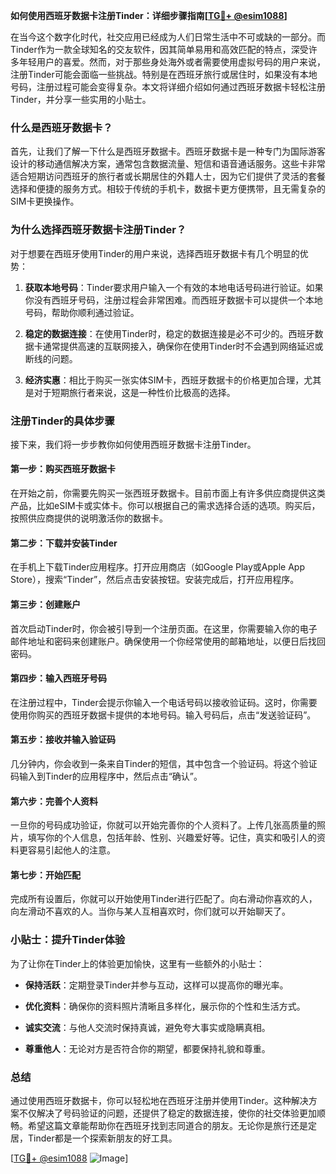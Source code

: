 **如何使用西班牙数据卡注册Tinder：详细步骤指南[[TG💪+ @esim1088](https://t.me/s/esim1088)]**

在当今这个数字化时代，社交应用已经成为人们日常生活中不可或缺的一部分。而Tinder作为一款全球知名的交友软件，因其简单易用和高效匹配的特点，深受许多年轻用户的喜爱。然而，对于那些身处海外或者需要使用虚拟号码的用户来说，注册Tinder可能会面临一些挑战。特别是在西班牙旅行或居住时，如果没有本地号码，注册过程可能会变得复杂。本文将详细介绍如何通过西班牙数据卡轻松注册Tinder，并分享一些实用的小贴士。

### **什么是西班牙数据卡？**

首先，让我们了解一下什么是西班牙数据卡。西班牙数据卡是一种专门为国际游客设计的移动通信解决方案，通常包含数据流量、短信和语音通话服务。这些卡非常适合短期访问西班牙的旅行者或长期居住的外籍人士，因为它们提供了灵活的套餐选择和便捷的服务方式。相较于传统的手机卡，数据卡更方便携带，且无需复杂的SIM卡更换操作。

### **为什么选择西班牙数据卡注册Tinder？**

对于想要在西班牙使用Tinder的用户来说，选择西班牙数据卡有几个明显的优势：

1. **获取本地号码**：Tinder要求用户输入一个有效的本地电话号码进行验证。如果你没有西班牙号码，注册过程会非常困难。而西班牙数据卡可以提供一个本地号码，帮助你顺利通过验证。
   
2. **稳定的数据连接**：在使用Tinder时，稳定的数据连接是必不可少的。西班牙数据卡通常提供高速的互联网接入，确保你在使用Tinder时不会遇到网络延迟或断线的问题。

3. **经济实惠**：相比于购买一张实体SIM卡，西班牙数据卡的价格更加合理，尤其是对于短期旅行者来说，这是一种性价比极高的选择。

### **注册Tinder的具体步骤**

接下来，我们将一步步教你如何使用西班牙数据卡注册Tinder。

#### **第一步：购买西班牙数据卡**

在开始之前，你需要先购买一张西班牙数据卡。目前市面上有许多供应商提供这类产品，比如eSIM卡或实体卡。你可以根据自己的需求选择合适的选项。购买后，按照供应商提供的说明激活你的数据卡。

#### **第二步：下载并安装Tinder**

在手机上下载Tinder应用程序。打开应用商店（如Google Play或Apple App Store），搜索“Tinder”，然后点击安装按钮。安装完成后，打开应用程序。

#### **第三步：创建账户**

首次启动Tinder时，你会被引导到一个注册页面。在这里，你需要输入你的电子邮件地址和密码来创建账户。确保使用一个你经常使用的邮箱地址，以便日后找回密码。

#### **第四步：输入西班牙号码**

在注册过程中，Tinder会提示你输入一个电话号码以接收验证码。这时，你需要使用你购买的西班牙数据卡提供的本地号码。输入号码后，点击“发送验证码”。

#### **第五步：接收并输入验证码**

几分钟内，你会收到一条来自Tinder的短信，其中包含一个验证码。将这个验证码输入到Tinder的应用程序中，然后点击“确认”。

#### **第六步：完善个人资料**

一旦你的号码成功验证，你就可以开始完善你的个人资料了。上传几张高质量的照片，填写你的个人信息，包括年龄、性别、兴趣爱好等。记住，真实和吸引人的资料更容易引起他人的注意。

#### **第七步：开始匹配**

完成所有设置后，你就可以开始使用Tinder进行匹配了。向右滑动你喜欢的人，向左滑动不喜欢的人。当你与某人互相喜欢时，你们就可以开始聊天了。

### **小贴士：提升Tinder体验**

为了让你在Tinder上的体验更加愉快，这里有一些额外的小贴士：

- **保持活跃**：定期登录Tinder并参与互动，这样可以提高你的曝光率。
  
- **优化资料**：确保你的资料照片清晰且多样化，展示你的个性和生活方式。

- **诚实交流**：与他人交流时保持真诚，避免夸大事实或隐瞒真相。

- **尊重他人**：无论对方是否符合你的期望，都要保持礼貌和尊重。

### **总结**

通过使用西班牙数据卡，你可以轻松地在西班牙注册并使用Tinder。这种解决方案不仅解决了号码验证的问题，还提供了稳定的数据连接，使你的社交体验更加顺畅。希望这篇文章能帮助你在西班牙找到志同道合的朋友。无论你是旅行还是定居，Tinder都是一个探索新朋友的好工具。

[[TG💪+ @esim1088](https://t.me/s/esim1088) ![Image](https://i.postimg.cc/4NQfJmqS/Snipaste-2025-05-13-00-14-12.png)]